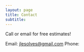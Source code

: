 ```yaml
---
layout: page
title: Contact
subtitle: 
---
```


Call or email for free estimates!

Email: jlesolves@gmail.com
Phone: 

